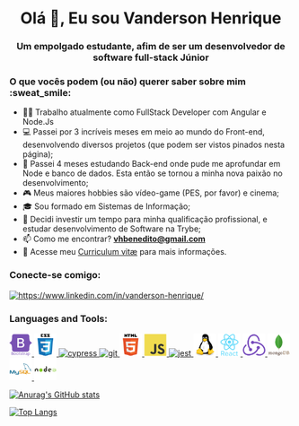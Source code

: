 <h1 align="center">Olá 👋, Eu sou Vanderson Henrique</h1>
<h3 align="center">Um empolgado estudante, afim de ser um desenvolvedor de software full-stack Júnior</h3>

<h3>O que vocês podem (ou não) querer saber sobre mim :sweat_smile:</h3>

- 🧑‍💼 Trabalho atualmente como FullStack Developer com Angular e Node.Js
- :computer: Passei por 3 incríveis meses em meio ao mundo do Front-end, desenvolvendo diversos projetos (que podem ser vistos pinados nesta página);
- :closed_lock_with_key: Passei 4 meses estudando Back-end onde pude me aprofundar em Node e banco de dados. Esta então se tornou a minha nova paixão no desenvolvimento;
- :video_game: Meus maiores hobbies são vídeo-game (PES, por favor) e cinema;
- :mortar_board: Sou formado em Sistemas de Informação;
- :rocket: Decidi investir um tempo para minha qualificação profissional, e estudar desenvolvimento de Software na Trybe;
- 📫 Como me encontrar? **vhbenedito@gmail.com**
- :page_facing_up: Acesse meu <a href="https://gitconnected.com/vanderson-henrique/resume" target="_blank">Curriculum vitæ</a> para mais informações.

<h3 align="left">Conecte-se comigo:</h3>
<p align="left">
<a href="https://linkedin.com/in/https://www.linkedin.com/in/vanderson-henrique/" target="blank"><img align="center" src="https://cdn.jsdelivr.net/npm/simple-icons@3.0.1/icons/linkedin.svg" alt="https://www.linkedin.com/in/vanderson-henrique/" height="30" width="40" /></a>
</p>

<h3 align="left">Languages and Tools:</h3>
<p align="left"> <a href="https://getbootstrap.com" target="_blank"> <img src="https://raw.githubusercontent.com/devicons/devicon/master/icons/bootstrap/bootstrap-plain-wordmark.svg" alt="bootstrap" width="40" height="40"/> </a> <a href="https://www.w3schools.com/css/" target="_blank"> <img src="https://raw.githubusercontent.com/devicons/devicon/master/icons/css3/css3-original-wordmark.svg" alt="css3" width="40" height="40"/> </a> <a href="https://www.cypress.io" target="_blank"> <img src="https://raw.githubusercontent.com/simple-icons/simple-icons/6e46ec1fc23b60c8fd0d2f2ff46db82e16dbd75f/icons/cypress.svg" alt="cypress" width="40" height="40"/> </a> <a href="https://git-scm.com/" target="_blank"> <img src="https://www.vectorlogo.zone/logos/git-scm/git-scm-icon.svg" alt="git" width="40" height="40"/> </a> <a href="https://www.w3.org/html/" target="_blank"> <img src="https://raw.githubusercontent.com/devicons/devicon/master/icons/html5/html5-original-wordmark.svg" alt="html5" width="40" height="40"/> </a> <a href="https://developer.mozilla.org/en-US/docs/Web/JavaScript" target="_blank"> <img src="https://raw.githubusercontent.com/devicons/devicon/master/icons/javascript/javascript-original.svg" alt="javascript" width="40" height="40"/> </a> <a href="https://jestjs.io" target="_blank"> <img src="https://www.vectorlogo.zone/logos/jestjsio/jestjsio-icon.svg" alt="jest" width="40" height="40"/> </a> <a href="https://www.linux.org/" target="_blank"> <img src="https://raw.githubusercontent.com/devicons/devicon/master/icons/linux/linux-original.svg" alt="linux" width="40" height="40"/> </a> <a href="https://reactjs.org/" target="_blank"> <img src="https://raw.githubusercontent.com/devicons/devicon/master/icons/react/react-original-wordmark.svg" alt="react" width="40" height="40"/> </a> <a href="https://redux.js.org" target="_blank"> <img src="https://raw.githubusercontent.com/devicons/devicon/master/icons/redux/redux-original.svg" alt="redux" width="40" height="40"/> </a> 
<a href="https://www.mongodb.com/" target="_blank"> <img src="https://raw.githubusercontent.com/devicons/devicon/master/icons/mongodb/mongodb-original-wordmark.svg" alt="mongodb" width="40" height="40"/> </a> <a href="https://www.mysql.com/" target="_blank"> <img src="https://raw.githubusercontent.com/devicons/devicon/master/icons/mysql/mysql-original-wordmark.svg" alt="mysql" width="40" height="40"/> </a> <a href="https://nodejs.org" target="_blank"> <img src="https://raw.githubusercontent.com/devicons/devicon/master/icons/nodejs/nodejs-original-wordmark.svg" alt="nodejs" width="40" height="40"/> </a> </p>

[![Anurag's GitHub stats](https://github-readme-stats.vercel.app/api?username=vanderson-henrique&theme=radical&show_icons=true)](https://github.com/vanderson-henrique/github-readme-stats)

[![Top Langs](https://github-readme-stats.vercel.app/api/top-langs/?username=vanderson-henrique&theme=radical&show_icons=true)](https://github.com/vanderson-henrique/github-readme-stats)

